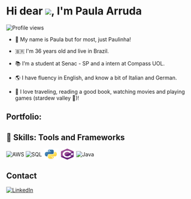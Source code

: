 <h1 align="left">Hi dear <img src="https://raw.githubusercontent.com/kaueMarques/kaueMarques/master/hi.gif" height="30px">, I'm Paula Arruda</h1>
<p align="left"> <img src="https://komarev.com/ghpvc/?username=paularcsarruda&color=yellow" alt="Profile views" /> </p>

<!-- Presentation -->
<p>

  - 🌱 My name is Paula but for most, just Paulinha!
  
  - 🇧🇷 I'm 36 years old and live in Brazil.
  
  - 📚 I’m a student at Senac - SP and a intern at Compass UOL.

  - 🌎 I have fluency in English, and know a bit of Italian and German.

  - 🍄 I love traveling, reading a good book, watching movies and playing games (stardew valley 🫣)! 
</p>

<!-- Portfolio -->
## Portfolio:

## 🔨 Skills: Tools and Frameworks
<!-- Skills -->
<div style="flex-basis: 48%;">
  <img align="center" alt="AWS" height="30" width="40" src="https://cdn.jsdelivr.net/gh/devicons/devicon/icons/amazonwebservices/amazonwebservices-original.svg">
  <img align="center" alt="SQL" height="30" width="40" src="https://cdn.jsdelivr.net/gh/devicons/devicon/icons/mysql/mysql-original-wordmark.svg" />    
  <img align="center" alt="Python" height="30" width="40" src="https://raw.githubusercontent.com/devicons/devicon/master/icons/python/python-original.svg">
  <img align="center" alt="Csharp" height="30" width="40" src="https://raw.githubusercontent.com/devicons/devicon/master/icons/csharp/csharp-original.svg">
  <img align="center" alt="Java" height="30" width="40" src="https://cdn.jsdelivr.net/gh/devicons/devicon/icons/java/java-original.svg" />    
</div>

<!-- Contact -->
## Contact
[![LinkedIn](https://img.shields.io/badge/LinkedIn-0077B5?style=for-the-badge&logo=linkedin&logoColor=white)](www.linkedin.com/in/paula-arruda-903656280/)
